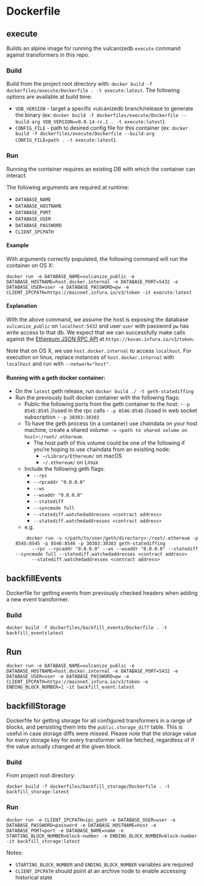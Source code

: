 # Dockerfile

## execute
Builds an alpine image for running the vulcanizedb `execute` command against transformers in this repo.

### Build
Build from the project root directory with: `docker build -f dockerfiles/execute/Dockerfile . -t execute:latest`.
The following options are available at build time:
- `VDB_VERSION` - target a specific vulcanizedb branch/release to generate the binary (ex: `docker build -f dockerfiles/execute/Dockerfile --build-arg VDB_VERSION=v0.0.14-rc.1 . -t execute:latest`).
- `CONFIG_FILE` - path to desired config file for this container (ex: `docker build -f dockerfiles/execute/Dockerfile --build-arg CONFIG_FILE=path . -t execute:latest`).

### Run
Running the container requires an existing DB with which the container can interact.

The following arguments are required at runtime:

- `DATABASE_NAME`
- `DATABASE_HOSTNAME`
- `DATABASE_PORT`
- `DATABASE_USER`
- `DATABASE_PASSWORD`
- `CLIENT_IPCPATH`

#### Example

With arguments correctly populated, the following command will run the container on OS X:

```
docker run -e DATABASE_NAME=vulcanize_public -e DATABASE_HOSTNAME=host.docker.internal -e DATABASE_PORT=5432 -e DATABASE_USER=user -e DATABASE_PASSWORD=pw -e CLIENT_IPCPATH=https://mainnet.infura.io/v3/token -it execute:latest
```

#### Explanation

With the above command, we assume the host is exposing the database `vulcanize_public` on `localhost:5432` and user `user` with password `pw` has write access to that db.
We expect that we can successfully make calls against the [Ethereum JSON RPC API](https://github.com/ethereum/wiki/wiki/JSON-RPC) at `https://kovan.infura.io/v3/token`.

Note that on OS X, we use `host.docker.internal` to access `localhost`.
For execution on linux, replace instances of `host.docker.internal` with `localhost` and run with `--network="host"`.

#### Running with a geth docker container:
- On the `latest` geth release, run `docker build ./ -t geth-statediffing`
- Run the previously built docker container with the following flags:
    - Public the following ports from the geth container to the host:
          - `-p 8545:8545` //used in the rpc calls
          - `-p 8546:8546` //used in web socket subscription
          - `-p 30303:30303`
    - To have the geth process (in a container) use chaindata on your host machine, create a shared volume: `-v <path to shared volume on host>:/root/.ethereum`.
        - The host path of this volume could be one of the following if you're hoping to use chaindata from an exisiting node:
           - `~/Library/Ethereum/` on macOS
           - `~/.ethereum/` on Linux
     - Include the following geth flags:
        - `--rpc`
        - `--rpcaddr "0.0.0.0"`
        - `--ws`
        - `--wsaddr "0.0.0.0"`
        - `--statediff`
        - `--syncmode full`
        - `--statediff.watchedaddresses <contract address>`
        - `--statediff.watchedaddresses <contract address>`
    - e.g.
    ```shell script
        docker run -v </path/to/user/geth/directory>:/root/.ethereum -p 8545:8545 -p 8546:8546 -p 30303:30303 geth-statediffing
          --rpc --rpcaddr "0.0.0.0" --ws --wsaddr "0.0.0.0" --statediff --syncmode full --statediff.watchedaddresses <contract address>
          --statediff.watchedaddresses <contract address>
    ```
  
## backfillEvents
Dockerfile for getting events from previously checked headers when adding a new event transformer.


### Build
`docker build -f dockerfiles/backfill_events/Dockerfile . -t backfill_eventslatest`

## Run
```
docker run -e DATABASE_NAME=vulcanize_public -e DATABASE_HOSTNAME=host.docker.internal -e DATABASE_PORT=5432 -e DATABASE_USER=user -e DATABASE_PASSWORD=pw -e CLIENT_IPCPATH=https://mainnet.infura.io/v3/token -e ENDING_BLOCK_NUMBER=1 -it backfill_event:latest
```

## backfillStorage
Dockerfile for getting storage for all configured transformers in a range of blocks, and persisting them into the
`public.storage_diff` table. This is useful in case storage diffs were missed. Please note that the storage value for
every storage key for every transformer will be fetched, regardless of if the value actually changed at the given block.

### Build
From project root directory:
```
docker build -f dockerfiles/backfill_storage/Dockerfile . -t backfill_storage:latest
```

### Run
```
docker run -e CLIENT_IPCPATH=ipc_path -e DATABASE_USER=user -e DATABASE_PASSWORD=password -e DATABASE_HOSTNAME=host -e DATABASE_PORT=port -e DATABASE_NAME=name -e STARTING_BLOCK_NUMBER=block-number -e ENDING_BLOCK_NUMBER=block-number -it backfill_storage:latest
```
Notes:
- `STARTING_BLOCK_NUMBER` and `ENDING_BLOCK_NUMBER` variables are required
- `CLIENT_IPCPATH` should point at an archive node to enable accessing historical state
